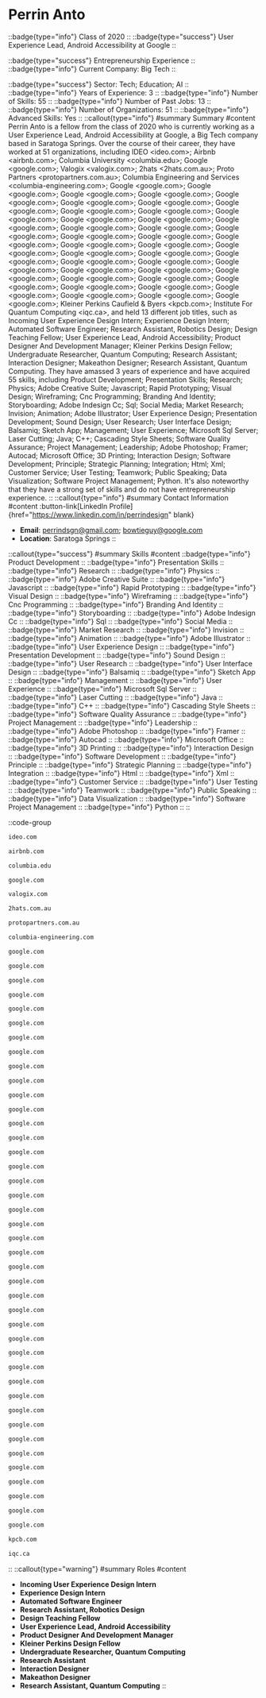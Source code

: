 # Perrin Anto
::badge{type="info"}
Class of 2020
::
::badge{type="success"}
User Experience Lead, Android Accessibility at Google
::

::badge{type="success"}
Entrepreneurship Experience
::
::badge{type="info"}
Current Company: Big Tech
::

::badge{type="success"}
Sector: Tech; Education; AI
::
::badge{type="info"}
Years of Experience: 3
::
::badge{type="info"}
Number of Skills: 55
::
::badge{type="info"}
Number of Past Jobs: 13
::
::badge{type="info"}
Number of Organizations: 51
::
::badge{type="info"}
Advanced Skills: Yes
::
::callout{type="info"}
#summary
Summary
#content
Perrin Anto is a fellow from the class of 2020 who is currently working as a User Experience Lead, Android Accessibility at Google, a Big Tech company based in Saratoga Springs. Over the course of their career, they have worked at 51 organizations, including IDEO <ideo.com>; Airbnb <airbnb.com>; Columbia University <columbia.edu>; Google <google.com>; Valogix <valogix.com>; 2hats <2hats.com.au>; Proto Partners <protopartners.com.au>; Columbia Engineering and Services <columbia-engineering.com>; Google <google.com>; Google <google.com>; Google <google.com>; Google <google.com>; Google <google.com>; Google <google.com>; Google <google.com>; Google <google.com>; Google <google.com>; Google <google.com>; Google <google.com>; Google <google.com>; Google <google.com>; Google <google.com>; Google <google.com>; Google <google.com>; Google <google.com>; Google <google.com>; Google <google.com>; Google <google.com>; Google <google.com>; Google <google.com>; Google <google.com>; Google <google.com>; Google <google.com>; Google <google.com>; Google <google.com>; Google <google.com>; Google <google.com>; Google <google.com>; Google <google.com>; Google <google.com>; Google <google.com>; Google <google.com>; Google <google.com>; Google <google.com>; Google <google.com>; Google <google.com>; Google <google.com>; Google <google.com>; Google <google.com>; Kleiner Perkins Caufield & Byers <kpcb.com>; Institute For Quantum Computing <iqc.ca>, and held 13 different job titles, such as Incoming User Experience Design Intern; Experience Design Intern; Automated Software Engineer; Research Assistant, Robotics Design; Design Teaching Fellow; User Experience Lead, Android Accessibility; Product Designer And Development Manager; Kleiner Perkins Design Fellow; Undergraduate Researcher, Quantum Computing; Research Assistant; Interaction Designer; Makeathon Designer; Research Assistant, Quantum Computing. They have amassed 3 years of experience and have acquired 55 skills, including Product Development; Presentation Skills; Research; Physics; Adobe Creative Suite; Javascript; Rapid Prototyping; Visual Design; Wireframing; Cnc Programming; Branding And Identity; Storyboarding; Adobe Indesign Cc; Sql; Social Media; Market Research; Invision; Animation; Adobe Illustrator; User Experience Design; Presentation Development; Sound Design; User Research; User Interface Design; Balsamiq; Sketch App; Management; User Experience; Microsoft Sql Server; Laser Cutting; Java; C++; Cascading Style Sheets; Software Quality Assurance; Project Management; Leadership; Adobe Photoshop; Framer; Autocad; Microsoft Office; 3D Printing; Interaction Design; Software Development; Principle; Strategic Planning; Integration; Html; Xml; Customer Service; User Testing; Teamwork; Public Speaking; Data Visualization; Software Project Management; Python. It's also noteworthy that they have a strong set of skills and do not have entrepreneurship experience.
::
::callout{type="info"}
#summary
Contact Information
#content
:button-link[LinkedIn Profile]{href="https://www.linkedin.com/in/perrindesign" blank}
- **Email**: perrindsgn@gmail.com; bowtieguy@google.com
- **Location**: Saratoga Springs
::

::callout{type="success"}
#summary
Skills
#content
::badge{type="info"}
Product Development
::
::badge{type="info"}
Presentation Skills
::
::badge{type="info"}
Research
::
::badge{type="info"}
Physics
::
::badge{type="info"}
Adobe Creative Suite
::
::badge{type="info"}
Javascript
::
::badge{type="info"}
Rapid Prototyping
::
::badge{type="info"}
Visual Design
::
::badge{type="info"}
Wireframing
::
::badge{type="info"}
Cnc Programming
::
::badge{type="info"}
Branding And Identity
::
::badge{type="info"}
Storyboarding
::
::badge{type="info"}
Adobe Indesign Cc
::
::badge{type="info"}
Sql
::
::badge{type="info"}
Social Media
::
::badge{type="info"}
Market Research
::
::badge{type="info"}
Invision
::
::badge{type="info"}
Animation
::
::badge{type="info"}
Adobe Illustrator
::
::badge{type="info"}
User Experience Design
::
::badge{type="info"}
Presentation Development
::
::badge{type="info"}
Sound Design
::
::badge{type="info"}
User Research
::
::badge{type="info"}
User Interface Design
::
::badge{type="info"}
Balsamiq
::
::badge{type="info"}
Sketch App
::
::badge{type="info"}
Management
::
::badge{type="info"}
User Experience
::
::badge{type="info"}
Microsoft Sql Server
::
::badge{type="info"}
Laser Cutting
::
::badge{type="info"}
Java
::
::badge{type="info"}
C++
::
::badge{type="info"}
Cascading Style Sheets
::
::badge{type="info"}
Software Quality Assurance
::
::badge{type="info"}
Project Management
::
::badge{type="info"}
Leadership
::
::badge{type="info"}
Adobe Photoshop
::
::badge{type="info"}
Framer
::
::badge{type="info"}
Autocad
::
::badge{type="info"}
Microsoft Office
::
::badge{type="info"}
3D Printing
::
::badge{type="info"}
Interaction Design
::
::badge{type="info"}
Software Development
::
::badge{type="info"}
Principle
::
::badge{type="info"}
Strategic Planning
::
::badge{type="info"}
Integration
::
::badge{type="info"}
Html
::
::badge{type="info"}
Xml
::
::badge{type="info"}
Customer Service
::
::badge{type="info"}
User Testing
::
::badge{type="info"}
Teamwork
::
::badge{type="info"}
Public Speaking
::
::badge{type="info"}
Data Visualization
::
::badge{type="info"}
Software Project Management
::
::badge{type="info"}
Python
::
::

::code-group
```bash [IDEO]
ideo.com
```
```bash [Airbnb]
airbnb.com
```
```bash [Columbia University]
columbia.edu
```
```bash [Google]
google.com
```
```bash [Valogix]
valogix.com
```
```bash [2hats]
2hats.com.au
```
```bash [Proto Partners]
protopartners.com.au
```
```bash [Columbia Engineering and Services]
columbia-engineering.com
```
```bash [Google]
google.com
```
```bash [Google]
google.com
```
```bash [Google]
google.com
```
```bash [Google]
google.com
```
```bash [Google]
google.com
```
```bash [Google]
google.com
```
```bash [Google]
google.com
```
```bash [Google]
google.com
```
```bash [Google]
google.com
```
```bash [Google]
google.com
```
```bash [Google]
google.com
```
```bash [Google]
google.com
```
```bash [Google]
google.com
```
```bash [Google]
google.com
```
```bash [Google]
google.com
```
```bash [Google]
google.com
```
```bash [Google]
google.com
```
```bash [Google]
google.com
```
```bash [Google]
google.com
```
```bash [Google]
google.com
```
```bash [Google]
google.com
```
```bash [Google]
google.com
```
```bash [Google]
google.com
```
```bash [Google]
google.com
```
```bash [Google]
google.com
```
```bash [Google]
google.com
```
```bash [Google]
google.com
```
```bash [Google]
google.com
```
```bash [Google]
google.com
```
```bash [Google]
google.com
```
```bash [Google]
google.com
```
```bash [Google]
google.com
```
```bash [Google]
google.com
```
```bash [Google]
google.com
```
```bash [Google]
google.com
```
```bash [Google]
google.com
```
```bash [Google]
google.com
```
```bash [Google]
google.com
```
```bash [Google]
google.com
```
```bash [Google]
google.com
```
```bash [Google]
google.com
```
```bash [Kleiner Perkins Caufield & Byers]
kpcb.com
```
```bash [Institute For Quantum Computing]
iqc.ca
```
::
::callout{type="warning"}
#summary
Roles
#content
- **Incoming User Experience Design Intern**
- **Experience Design Intern**
- **Automated Software Engineer**
- **Research Assistant, Robotics Design**
- **Design Teaching Fellow**
- **User Experience Lead, Android Accessibility**
- **Product Designer And Development Manager**
- **Kleiner Perkins Design Fellow**
- **Undergraduate Researcher, Quantum Computing**
- **Research Assistant**
- **Interaction Designer**
- **Makeathon Designer**
- **Research Assistant, Quantum Computing**
::

